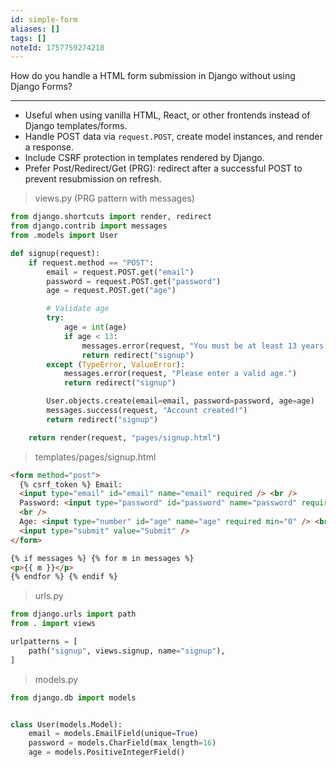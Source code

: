 ```yaml
---
id: simple-form
aliases: []
tags: []
noteId: 1757759274218
---
```


How do you handle a HTML form submission in Django without using Django Forms?

---

- Useful when using vanilla HTML, React, or other frontends instead of Django templates/forms.
- Handle POST data via `request.POST`, create model instances, and render a response.
- Include CSRF protection in templates rendered by Django.
- Prefer Post/Redirect/Get (PRG): redirect after a successful POST to prevent resubmission on refresh.

> views.py (PRG pattern with messages)

```python
from django.shortcuts import render, redirect
from django.contrib import messages
from .models import User

def signup(request):
    if request.method == "POST":
        email = request.POST.get("email")
        password = request.POST.get("password")
        age = request.POST.get("age")

        # Validate age
        try:
            age = int(age)
            if age < 13:
                messages.error(request, "You must be at least 13 years old to register.")
                return redirect("signup")
        except (TypeError, ValueError):
            messages.error(request, "Please enter a valid age.")
            return redirect("signup")

        User.objects.create(email=email, password=password, age=age)
        messages.success(request, "Account created!")
        return redirect("signup")

    return render(request, "pages/signup.html")
```

> templates/pages/signup.html

```html
<form method="post">
  {% csrf_token %} Email:
  <input type="email" id="email" name="email" required /> <br />
  Password: <input type="password" id="password" name="password" required />
  <br />
  Age: <input type="number" id="age" name="age" required min="0" /> <br />
  <input type="submit" value="Submit" />
</form>

{% if messages %} {% for m in messages %}
<p>{{ m }}</p>
{% endfor %} {% endif %}
```

> urls.py

```python
from django.urls import path
from . import views

urlpatterns = [
    path("signup", views.signup, name="signup"),
]
```

> models.py

```python
from django.db import models


class User(models.Model):
    email = models.EmailField(unique=True)
    password = models.CharField(max_length=16)
    age = models.PositiveIntegerField()
```

